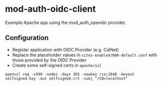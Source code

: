 # mod-auth-oidc-client

Example Apache app using the mod_auth_openidc provider.

## Configuration

- Register application with OIDC Provider (e.g. CalNet)
- Replace the placeholder values in `sites-enabled/000-default.conf` with those provided by the OIDC Provider
- Create some self-signed certs in `apache/ssl`

```shell
openssl req -x509 -nodes -days 365 -newkey rsa:2048 -keyout selfsigned.key -out selfsigned.crt -subj "/CN=localhost"
```
